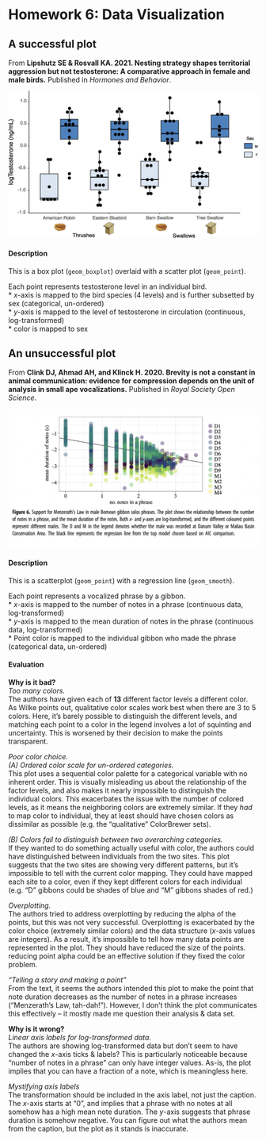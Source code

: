 Homework 6: Data Visualization
================

## A successful plot

From **Lipshutz SE & Rosvall KA. 2021. Nesting strategy shapes
territorial aggression but not testosterone: A comparative approach in
female and male birds.** Published in *Hormones and Behavior*.

![successful](https://github.com/rsimberloff/MICR_575/blob/master/hw_6_files/successful.jpg?raw=true)

#### Description

This is a box plot (`geom_boxplot`) overlaid with a scatter plot
(`geom_point`).

Each point represents testosterone level in an individual bird.  
\* *x*-axis is mapped to the bird species (4 levels) and is further
subsetted by sex (categorical, un-ordered)  
\* *y*-axis is mapped to the level of testosterone in circulation
(continuous, log-transformed)  
\* color is mapped to sex

## An unsuccessful plot

From **Clink DJ, Ahmad AH, and Klinck H. 2020. Brevity is not a constant
in animal communication: evidence for compression depends on the unit of
analysis in small ape vocalizations.** Published in *Royal Society Open
Science*.

![unsuccessful](https://github.com/rsimberloff/MICR_575/blob/master/hw_6_files/unsuccessful.png?raw=true)

#### Description

This is a scatterplot (`geom_point`) with a regression line
(`geom_smooth`).

Each point represents a vocalized phrase by a gibbon.  
\* *x*-axis is mapped to the number of notes in a phrase (continuous
data, log-transformed)  
\* *y*-axis is mapped to the mean duration of notes in the phrase
(continuous data, log-transformed)  
\* Point color is mapped to the individual gibbon who made the phrase
(categorical data, un-ordered)

#### Evaluation

**Why is it bad?**  
*Too many colors.*  
The authors have given each of **13** different factor levels a
different color. As Wilke points out, qualitative color scales work best
when there are 3 to 5 colors. Here, it’s barely possible to distinguish
the different levels, and matching each point to a color in the legend
involves a lot of squinting and uncertainty. This is worsened by their
decision to make the points transparent.

*Poor color choice.*  
*(A) Ordered color scale for un-ordered categories.*  
This plot uses a sequential color palette for a categorical variable
with no inherent order. This is visually misleading us about the
relationship of the factor levels, and also makes it nearly impossible
to distinguish the individual colors. This exacerbates the issue with
the number of colored levels, as it means the neighboring colors are
extremely similar. If they *had* to map color to individual, they at
least should have chosen colors as dissimilar as possible (e.g. the
“qualitative” ColorBrewer sets).

*(B) Colors fail to distinguish between two overarching categories.*  
If they wanted to do something actually useful with color, the authors
could have distinguished between individuals from the two sites. This
plot suggests that the two sites are showing very different patterns,
but it’s impossible to tell with the current color mapping. They could
have mapped each site to a color, even if they kept different colors for
each individual (e.g. “D” gibbons could be shades of blue and “M”
gibbons shades of red.)

*Overplotting.*  
The authors tried to address overplotting by reducing the alpha of the
points, but this was not very successful. Overplotting is exacerbated by
the color choice (extremely similar colors) and the data structure
(*x*-axis values are integers). As a result, it’s impossible to tell how
many data points are represented in the plot. They should have reduced
the size of the points. reducing point alpha could be an effective
solution if they fixed the color problem.

*“Telling a story and making a point”*  
From the text, it seems the authors intended this plot to make the point
that note duration decreases as the number of notes in a phrase
increases (“Menzerath’s Law, tah-dah!”). However, I don’t think the plot
communicates this effectively – it mostly made me question their
analysis & data set.

**Why is it wrong?**  
*Linear axis labels for log-transformed data.*  
The authors are showing log-transformed data but don’t seem to have
changed the *x*-axis ticks & labels? This is particularly noticeable
because “number of notes in a phrase” can only have integer values.
As-is, the plot implies that you can have a fraction of a note, which is
meaningless here.

*Mystifying axis labels*  
The transformation should be included in the axis label, not just the
caption. The *x*-axis starts at “0”, and implies that a phrase with no
notes at all somehow has a high mean note duration. The *y*-axis
suggests that phrase duration is somehow negative. You can figure out
what the authors mean from the caption, but the plot as it stands is
inaccurate.
